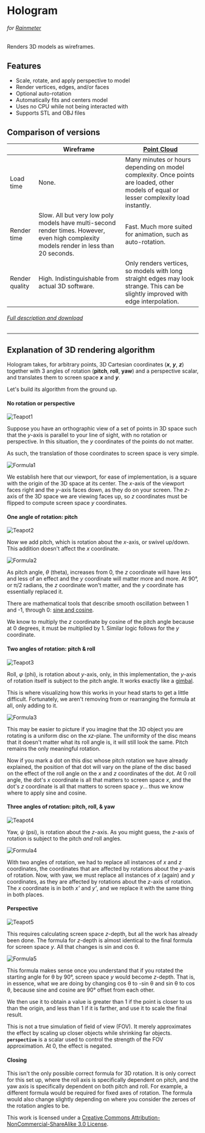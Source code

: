 # Hologram
###### for [Rainmeter](https://www.rainmeter.net/)
Renders 3D models as wireframes.

## Features

* Scale, rotate, and apply perspective to model
* Render vertices, edges, and/or faces
* Optional auto-rotation
* Automatically fits and centers model
* Uses no CPU while not being interacted with
* Supports STL and OBJ files

## Comparison of versions
|| Wireframe | [Point Cloud](/../../tree/point-cloud) |
|---|---|---|
| Load time | None. | Many minutes or hours depending on model complexity. Once points are loaded, other models of equal or lesser complexity load instantly. |
| Render time | Slow. All but very low poly models have multi-second render times. However, even high complexity models render in less than 20 seconds. | Fast. Much more suited for animation, such as auto-rotation. |
| Render quality | High. Indistinguishable from actual 3D software. | Only renders vertices, so models with long straight edges may look strange. This can be slightly improved with edge interpolation. |

###### [Full description and download](http://killall-q.deviantart.com/art/Hologram-590866523)

---

## Explanation of 3D rendering algorithm

Hologram takes, for arbitrary points, 3D Cartesian coordinates (___x___, ___y___, ___z___) together with 3 angles of rotation (__pitch__, __roll__, __yaw__) and a perspective scalar, and translates them to screen space ___x___ and ___y___.

Let's build its algorithm from the ground up.

#### No rotation or perspective
![Teapot1](Readme%20Images/Teapot1.png)

Suppose you have an orthographic view of a set of points in 3D space such that the _y_-axis is parallel to your line of sight, with no rotation or perspective. In this situation, the _y_ coordinates of the points do not matter.

As such, the translation of those coordinates to screen space is very simple.

![Formula1](Readme%20Images/Formula1.png)

We establish here that our viewport, for ease of implementation, is a square with the origin of the 3D space at its center. The _x_-axis of the viewport faces right and the _y_-axis faces down, as they do on your screen. The _z_-axis of the 3D space we are viewing faces up, so _z_ coordinates must be flipped to compute screen space _y_ coordinates.

#### One angle of rotation: pitch
![Teapot2](Readme%20Images/Teapot2.png)

Now we add pitch, which is rotation about the _x_-axis, or swivel up/down. This addition doesn't affect the _x_ coordinate.

![Formula2](Readme%20Images/Formula2.png)

As pitch angle, _θ_ (theta), increases from 0, the _z_ coordinate will have less and less of an effect and the _y_ coordinate will matter more and more. At 90°, or π/2 radians, the _z_ coordinate won't matter, and the _y_ coordinate has essentially replaced it.

There are mathematical tools that describe smooth oscillation between 1 and -1, through 0: [sine and cosine](https://en.wikipedia.org/wiki/Sine#Relation_to_the_unit_circle).

We know to multiply the _z_ coordinate by cosine of the pitch angle because at 0 degrees, it must be multiplied by 1. Similar logic follows for the _y_ coordinate.

#### Two angles of rotation: pitch & roll
![Teapot3](Readme%20Images/Teapot3.png)

Roll, _φ_ (phi), is rotation about _y_-axis, only, in this implementation, the _y_-axis of rotation itself is subject to the pitch angle. It works exactly like a [gimbal](https://en.wikipedia.org/wiki/Gimbal).

This is where visualizing how this works in your head starts to get a little difficult. Fortunately, we aren't removing from or rearranging the formula at all, only adding to it.

![Formula3](Readme%20Images/Formula3.png)

This may be easier to picture if you imagine that the 3D object you are rotating is a uniform disc on the _xz_-plane. The uniformity of the disc means that it doesn't matter what its roll angle is, it will still look the same. Pitch remains the only meaningful rotation.

Now if you mark a dot on this disc whose pitch rotation we have already explained, the position of that dot will vary on the plane of the disc based on the effect of the roll angle on the _x_ and _z_ coordinates of the dot. At 0 roll angle, the dot's _x_ coordinate is all that matters to screen space _x_, and the dot's _z_ coordinate is all that matters to screen space _y_... thus we know where to apply sine and cosine.

#### Three angles of rotation: pitch, roll, & yaw
![Teapot4](Readme%20Images/Teapot4.png)

Yaw, _ψ_ (psi), is rotation about the _z_-axis. As you might guess, the _z_-axis of rotation is subject to the pitch _and_ roll angles.

![Formula4](Readme%20Images/Formula4.png)

With two angles of rotation, we had to replace all instances of _x_ and _z_ coordinates, the coordinates that are affected by rotations about the _y_-axis of rotation. Now, with yaw, we must replace all instances of _x_ (again) and _y_ coordinates, as they are affected by rotations about the _z_-axis of rotation. The _x_ coordinate is in both _x'_ and _y'_, and we replace it with the same thing in both places.

#### Perspective
![Teapot5](Readme%20Images/Teapot5.png)

This requires calculating screen space _z_-depth, but all the work has already been done. The formula for _z_-depth is almost identical to the final formula for screen space _y_. All that changes is sin and cos θ.

![Formula5](Readme%20Images/Formula5.png)

This formula makes sense once you understand that if you rotated the starting angle for θ by 90°, screen space _y_ would become _z_-depth. That is, in essence, what we are doing by changing cos θ to -sin θ and sin θ to cos θ, because sine and cosine are 90° offset from each other.

We then use it to obtain a value is greater than 1 if the point is closer to us than the origin, and less than 1 if it is farther, and use it to scale the final result.

This is not a true simulation of field of view (FOV). It merely approximates the effect by scaling up closer objects while shrinking far objects. __`perspective`__ is a scalar used to control the strength of the FOV approximation. At 0, the effect is negated.

#### Closing

This isn't the only possible correct formula for 3D rotation. It is only correct for this set up, where the roll axis is specifically dependent on pitch, and the yaw axis is specifically dependent on both pitch and roll. For example, a different formula would be required for fixed axes of rotation. The formula would also change slightly depending on where you consider the zeroes of the rotation angles to be.

This work is licensed under a [Creative Commons Attribution-NonCommercial-ShareAlike 3.0 License](http://creativecommons.org/licenses/by-nc-sa/3.0/).
